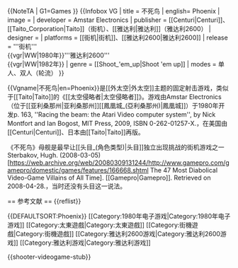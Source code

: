 {{NoteTA
| G1=Games
}}
{{Infobox VG
| title = 不死鸟
| english= Phoenix
| image =
| developer = Amstar Electronics
| publisher = [[Centuri|Centuri]]、[[Taito_Corporation|Taito]]（街机）、[[雅达利|雅达利]]（雅达利2600）
| designer =
| platforms = [[街机|街机]]、[[雅达利2600|雅达利2600]]
| release = '''街机'''<br />{{vgr|WW|1980年}}'''雅达利2600'''<br />{{vgr|WW|1982年}}
| genre = [[Shoot_'em_up|Shoot 'em up]]
| modes = 单人、双人（轮流）
}}

{{Vgname|不死鸟|en=Phoenix}}是[[外太空|外太空]]主题的固定射击游戏，类似于[[Taito|Taito]]的《[[太空侵略者|太空侵略者]]》。游戏由Amstar Electronics（位于[[亚利桑那州|亚利桑那州]][[鳳凰城_(亞利桑那州)|鳳凰城]]）于1980年开发<ref>p. 163, ''Racing the beam: the Atari Video computer system'', by Nick Montfort and Ian Bogost, MIT Press, 2009, ISBN 0-262-01257-X.</ref>，在美国由[[Centuri|Centuri]]、日本由[[Taito|Taito]]再版。

《不死鸟》母舰是最早让[[头目_(角色类型)|头目]]独立出现挑战的街机游戏之一<ref name="GamePro">Sterbakov, Hugh. (2008-03-05) [https://web.archive.org/web/20080309131244/http://www.gamepro.com/gamepro/domestic/games/features/166668.shtml The 47 Most Diabolical Video-Game Villains of All Time]. [[Gamepro|Gamepro]]. Retrieved on 2008-04-28.</ref>，当时还没有头目这一说法。

== 参考文献 ==
{{reflist}}

{{DEFAULTSORT:Phoenix}}
[[Category:1980年电子游戏|Category:1980年电子游戏]]
[[Category:太東遊戲|Category:太東遊戲]]
[[Category:街機遊戲|Category:街機遊戲]]
[[Category:雅达利2600游戏|Category:雅达利2600游戏]]
[[Category:雅达利游戏|Category:雅达利游戏]]

{{shooter-videogame-stub}}